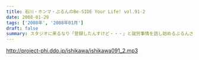 ```yaml
---
title: 石川・ホンマ・ぶるんのBe-SIDE Your Life! vol.91-2
date: 2008-01-29
tags: ['2008年', '2008年01月']
draft: false
summary: スタジオに来るなり「登録したんすけど・・・」と就労事情を話し始めるぶるんさん！！僕もそうなのですが、募集条件の「年齢」・・・って深くのしかかりますよね。しかし、１３時から働きたいって・・・ねぇ。ビーサイの収録もできませんよ。それでは。平成２０年現在の派遣バイト事情は随時レポート待ってますんでお願いしますね。NAMAE
---
```


http://project-phi.ddo.jp/ishikawa/ishikawa091_2.mp3

